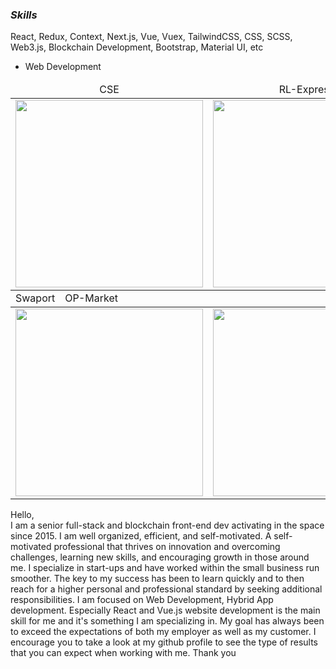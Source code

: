 
### **_Skills_**
React, Redux, Context, Next.js, Vue, Vuex, TailwindCSS, CSS, SCSS, Web3.js, Blockchain Development, Bootstrap, Material UI, etc

- Web Development
<table>
    <thead align="center">
        <tr>
            <td>CSE</td>           
            <td>RL-Express</td>           
            <td>RL-Simulator</td>
            </tr>
    </thead>
    <tbody>
        <tr>
        <td>
            <a href="#">
                <img src="https://media-exp1.licdn.com/dms/image/C4E2DAQGYQJu4ehsEeg/profile-treasury-image-shrink_800_800/0/1650784882719?e=1658977200&v=beta&t=zhLUf17cY6NGn4Sw_tcaRHkajsHtORmqmeVwZkRvgI4" width="300">
            </a>
        </td>
        <td>
            <a href="/">
                <img src="https://media-exp1.licdn.com/dms/image/C562DAQHjd2VMWeHVAA/profile-treasury-image-shrink_800_800/0/1658147924612?e=1658977200&v=beta&t=TuxGAP6ZoAzKqiQ8SymiZpPbqsqhx-pMCwZGJNGm_bo" width="300">
            </a>
        </td> 
        <td>
            <a href="/">
                <img src="https://media-exp1.licdn.com/dms/image/C562DAQGVP8lJwEH9bw/profile-treasury-image-shrink_800_800/0/1658148126603?e=1658977200&v=beta&t=jvrEGGNf5-p7XZ3-djN2JblMP692YT6pD1dF5fxgKIk" width="300">
            </a>
        </td>               
   <tr/>
    </tbody>
    <thead align="center">
        <tr style="display: flex">
            <td>Swaport</td>
            <td>OP-Market</td>
        </tr>
    </thead>
        <tr>
        <td>
            <a href="/" target="_blank">
                <img src="https://media-exp1.licdn.com/dms/image/C562DAQEVHbu0z9W5kQ/profile-treasury-image-shrink_800_800/0/1658150158459?e=1658977200&v=beta&t=A6HNn1VyDXF70IV34-byFK0p9j5QJqQ7KD28KUZ0z-M" width="300" height="auto">
            </a>
        </td>
        <td>
            <a href="/" target="_blank">
                <img src="https://media-exp1.licdn.com/dms/image/C562DAQGMOdWKkLFtew/profile-treasury-image-shrink_800_800/0/1658148195422?e=1658977200&v=beta&t=Zwwx4CNMBaX3DoRxyD395as9ipEeFHxb22Frh1H0X6o" width="300" height="auto" >
            </a>
        </td>
    </tr> 

</table>


Hello,<br />
I am a senior full-stack and blockchain front-end  dev activating in the space since 2015.
I am well organized, efficient, and self-motivated.
A self-motivated professional that thrives on innovation and overcoming challenges, learning new skills, and encouraging growth in those around me. I specialize in start-ups and have worked within the small business run smoother.
The key to my success has been to learn quickly and to then reach for a higher personal and professional standard by seeking additional responsibilities.
I am focused on Web Development, Hybrid App development.
Especially React and Vue.js website development is the main skill for me and it's something I am specializing in.
My goal has always been to exceed the expectations of both my employer as well as my customer.
I encourage you to take a look at my github profile to see the type of results that you can expect when working with me.
Thank you
